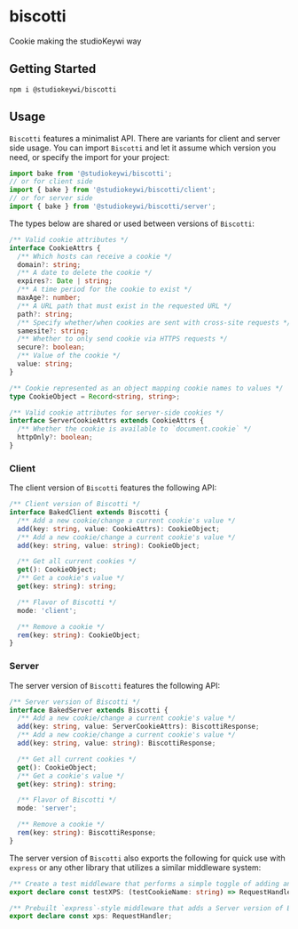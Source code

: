 # biscotti

Cookie making the studioKeywi way

## Getting Started

```shell
npm i @studiokeywi/biscotti
```

## Usage

`Biscotti` features a minimalist API. There are variants for client and server side usage. You can import `Biscotti` and let it assume which version you need, or specify the import for your project:

```typescript
import bake from '@studiokeywi/biscotti';
// or for client side
import { bake } from '@studiokeywi/biscotti/client';
// or for server side
import { bake } from '@studiokeywi/biscotti/server';
```

The types below are shared or used between versions of `Biscotti`:

```typescript
/** Valid cookie attributes */
interface CookieAttrs {
  /** Which hosts can receive a cookie */
  domain?: string;
  /** A date to delete the cookie */
  expires?: Date | string;
  /** A time period for the cookie to exist */
  maxAge?: number;
  /** A URL path that must exist in the requested URL */
  path?: string;
  /** Specify whether/when cookies are sent with cross-site requests */
  samesite?: string;
  /** Whether to only send cookie via HTTPS requests */
  secure?: boolean;
  /** Value of the cookie */
  value: string;
}

/** Cookie represented as an object mapping cookie names to values */
type CookieObject = Record<string, string>;

/** Valid cookie attributes for server-side cookies */
interface ServerCookieAttrs extends CookieAttrs {
  /** Whether the cookie is available to `document.cookie` */
  httpOnly?: boolean;
}
```

### Client

The client version of `Biscotti` features the following API:

```typescript
/** Client version of Biscotti */
interface BakedClient extends Biscotti {
  /** Add a new cookie/change a current cookie's value */
  add(key: string, value: CookieAttrs): CookieObject;
  /** Add a new cookie/change a current cookie's value */
  add(key: string, value: string): CookieObject;

  /** Get all current cookies */
  get(): CookieObject;
  /** Get a cookie's value */
  get(key: string): string;

  /** Flavor of Biscotti */
  mode: 'client';

  /** Remove a cookie */
  rem(key: string): CookieObject;
}
```

### Server

The server version of `Biscotti` features the following API:

```typescript
/** Server version of Biscotti */
interface BakedServer extends Biscotti {
  /** Add a new cookie/change a current cookie's value */
  add(key: string, value: ServerCookieAttrs): BiscottiResponse;
  /** Add a new cookie/change a current cookie's value */
  add(key: string, value: string): BiscottiResponse;

  /** Get all current cookies */
  get(): CookieObject;
  /** Get a cookie's value */
  get(key: string): string;

  /** Flavor of Biscotti */
  mode: 'server';

  /** Remove a cookie */
  rem(key: string): BiscottiResponse;
}
```

The server version of `Biscotti` also exports the following for quick use with `express` or any other library that utilizes a similar middleware system:

```typescript
/** Create a test middleware that performs a simple toggle of adding and removing a cookie */
export declare const testXPS: (testCookieName: string) => RequestHandler;

/** Prebuilt `express`-style middleware that adds a Server version of Biscotti to `res.locals.biscotti` */
export declare const xps: RequestHandler;
```
